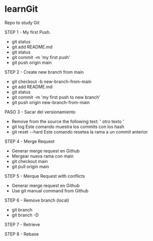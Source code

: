# learnGit
Repo to study Git

STEP 1 - My first Push. 
*  git status
*  git add README.md 
*  git status
*  git commit -m 'my first push'
*  git push origin main

STEP 2 - Create new branch from main
*  git checkout -b new-branch-from-main
*  git add README.md
*  git status
*  git commit -m 'my first push to new branch'
*  git push origin new-branch-from-main

PASO 3 - Sacar del versionamiento
*  Remove from the source the following text: 
' otro texto ' 
*  git log
Este comando muestra los commits con los hash
*  git reset --hard <hash>
Este comando resetea la rama a un commit anterior 

STEP 4 - Merge Request
*  Generar merge request en Github
*  Mergear nueva rama con main 
*  git checkout main
*  git pull origin main

STEP 5 - Merque Request with conflicts
*  Generar merge request en Github
*  Use git manual command from Github

STEP 6 - Remove branch (local)
*  git branch
*  git branch -D <branch name>

STEP 7 - Retrieve

STEP 8 - Rebase